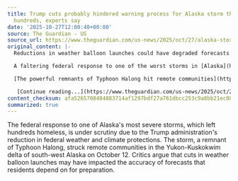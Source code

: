 ```yaml
---
title: Trump cuts probably hindered warning process for Alaska storm that displaced
  hundreds, experts say
date: '2025-10-27T12:00:40+00:00'
source: The Guardian - US
source_url: https://www.theguardian.com/us-news/2025/oct/27/alaska-storm-emergency-response-trump-cuts
original_content: |-
  Reductions in weather balloon launches could have degraded forecasts that residents depend on to prepare

  A faltering federal response to one of the worst storms in [Alaska](https://www.theguardian.com/us-news/alaska)’s history, which caused hundreds of people to become homeless, is drawing further scrutiny over the [Trump administration](https://www.theguardian.com/us-news/trump-administration)’s efforts to dismantle federal weather and climate protections.

  [The powerful remnants of Typhoon Halong hit remote communities](https://www.theguardian.com/us-news/2025/oct/15/alaska-typhoon-halong-aftermath) in the Yukon-Kuskokwim delta of south-west Alaska on 12 October, inundating a vast low-lying area of tundra that is home to some of the most remote and inaccessible communities in the country.

   [Continue reading...](https://www.theguardian.com/us-news/2025/oct/27/alaska-storm-emergency-response-trump-cuts)
content_checksum: afa5265708484883714af1297bdf27a761dbcc253c9a8bb21ec08453d9a688b1
summarized: true
---
```


The federal response to one of Alaska's most severe storms, which left hundreds homeless, is under scrutiny due to the Trump administration's reduction in federal weather and climate protections. The storm, a remnant of Typhoon Halong, struck remote communities in the Yukon-Kuskokwim delta of south-west Alaska on October 12. Critics argue that cuts in weather balloon launches may have impacted the accuracy of forecasts that residents depend on for preparation.